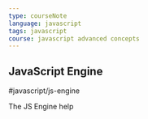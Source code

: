 ```yaml
---
type: courseNote
language: javascript
tags: javascript
course: javascript advanced concepts
---
```


## JavaScript Engine
#javascript/js-engine 

The JS Engine help